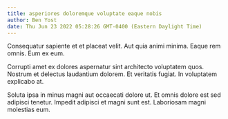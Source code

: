 ```yaml
---
title: asperiores doloremque voluptate eaque nobis
author: Ben Yost
date: Thu Jun 23 2022 05:28:26 GMT-0400 (Eastern Daylight Time)
---
```

Consequatur sapiente et et placeat velit. Aut quia animi minima. Eaque rem omnis. Eum ex eum.

 Corrupti amet ex dolores aspernatur sint architecto voluptatem quos. Nostrum et delectus laudantium dolorem. Et veritatis fugiat. In voluptatem explicabo at.

 Soluta ipsa in minus magni aut occaecati dolore ut. Et omnis dolore est sed adipisci tenetur. Impedit adipisci et magni sunt est. Laboriosam magni molestias eum.